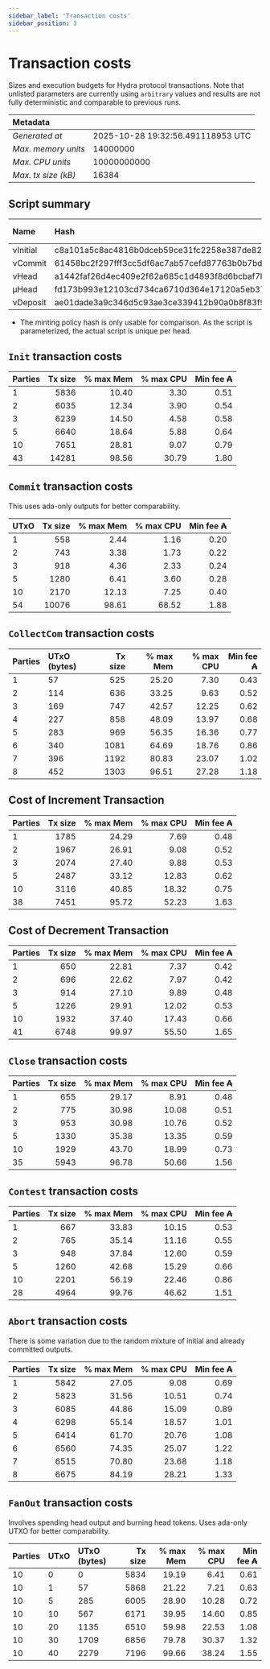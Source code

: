 ```yaml
--- 
sidebar_label: 'Transaction costs' 
sidebar_position: 3 
--- 
```


# Transaction costs 

Sizes and execution budgets for Hydra protocol transactions. Note that unlisted parameters are currently using `arbitrary` values and results are not fully deterministic and comparable to previous runs.

| Metadata | |
| :--- | :--- |
| _Generated at_ | 2025-10-28 19:32:56.491118953 UTC |
| _Max. memory units_ | 14000000 |
| _Max. CPU units_ | 10000000000 |
| _Max. tx size (kB)_ | 16384 |

## Script summary

| Name   | Hash | Size (Bytes) 
| :----- | :--- | -----------: 
| νInitial | c8a101a5c8ac4816b0dceb59ce31fc2258e387de828f02961d2f2045 | 2652 | 
| νCommit | 61458bc2f297fff3cc5df6ac7ab57cefd87763b0b7bd722146a1035c | 685 | 
| νHead | a1442faf26d4ec409e2f62a685c1d4893f8d6bcbaf7bcb59d6fa1340 | 14599 | 
| μHead | fd173b993e12103cd734ca6710d364e17120a5eb37a224c64ab2b188* | 5284 | 
| νDeposit | ae01dade3a9c346d5c93ae3ce339412b90a0b8f83f94ec6baa24e30c | 1102 | 

* The minting policy hash is only usable for comparison. As the script is parameterized, the actual script is unique per head.

## `Init` transaction costs

| Parties | Tx size | % max Mem | % max CPU | Min fee ₳ |
| :------ | ------: | --------: | --------: | --------: |
| 1| 5836 | 10.40 | 3.30 | 0.51 |
| 2| 6035 | 12.34 | 3.90 | 0.54 |
| 3| 6239 | 14.50 | 4.58 | 0.58 |
| 5| 6640 | 18.64 | 5.88 | 0.64 |
| 10| 7651 | 28.81 | 9.07 | 0.79 |
| 43| 14281 | 98.56 | 30.79 | 1.80 |


## `Commit` transaction costs
 This uses ada-only outputs for better comparability.

| UTxO | Tx size | % max Mem | % max CPU | Min fee ₳ |
| :--- | ------: | --------: | --------: | --------: |
| 1| 558 | 2.44 | 1.16 | 0.20 |
| 2| 743 | 3.38 | 1.73 | 0.22 |
| 3| 918 | 4.36 | 2.33 | 0.24 |
| 5| 1280 | 6.41 | 3.60 | 0.28 |
| 10| 2170 | 12.13 | 7.25 | 0.40 |
| 54| 10076 | 98.61 | 68.52 | 1.88 |


## `CollectCom` transaction costs

| Parties | UTxO (bytes) |Tx size | % max Mem | % max CPU | Min fee ₳ |
| :------ | :----------- |------: | --------: | --------: | --------: |
| 1 | 57 | 525 | 25.20 | 7.30 | 0.43 |
| 2 | 114 | 636 | 33.25 | 9.63 | 0.52 |
| 3 | 169 | 747 | 42.57 | 12.25 | 0.62 |
| 4 | 227 | 858 | 48.09 | 13.97 | 0.68 |
| 5 | 283 | 969 | 56.35 | 16.36 | 0.77 |
| 6 | 340 | 1081 | 64.69 | 18.76 | 0.86 |
| 7 | 396 | 1192 | 80.83 | 23.07 | 1.02 |
| 8 | 452 | 1303 | 96.51 | 27.28 | 1.18 |


## Cost of Increment Transaction

| Parties | Tx size | % max Mem | % max CPU | Min fee ₳ |
| :------ | ------: | --------: | --------: | --------: |
| 1| 1785 | 24.29 | 7.69 | 0.48 |
| 2| 1967 | 26.91 | 9.08 | 0.52 |
| 3| 2074 | 27.40 | 9.88 | 0.53 |
| 5| 2487 | 33.12 | 12.83 | 0.62 |
| 10| 3116 | 40.85 | 18.32 | 0.75 |
| 38| 7451 | 95.72 | 52.23 | 1.63 |


## Cost of Decrement Transaction

| Parties | Tx size | % max Mem | % max CPU | Min fee ₳ |
| :------ | ------: | --------: | --------: | --------: |
| 1| 650 | 22.81 | 7.37 | 0.42 |
| 2| 696 | 22.62 | 7.97 | 0.42 |
| 3| 914 | 27.10 | 9.89 | 0.48 |
| 5| 1226 | 29.91 | 12.02 | 0.53 |
| 10| 1932 | 37.40 | 17.43 | 0.66 |
| 41| 6748 | 99.97 | 55.50 | 1.65 |


## `Close` transaction costs

| Parties | Tx size | % max Mem | % max CPU | Min fee ₳ |
| :------ | ------: | --------: | --------: | --------: |
| 1| 655 | 29.17 | 8.91 | 0.48 |
| 2| 775 | 30.98 | 10.08 | 0.51 |
| 3| 953 | 30.98 | 10.76 | 0.52 |
| 5| 1330 | 35.38 | 13.35 | 0.59 |
| 10| 1929 | 43.70 | 18.99 | 0.73 |
| 35| 5943 | 96.78 | 50.66 | 1.56 |


## `Contest` transaction costs

| Parties | Tx size | % max Mem | % max CPU | Min fee ₳ |
| :------ | ------: | --------: | --------: | --------: |
| 1| 667 | 33.83 | 10.15 | 0.53 |
| 2| 765 | 35.14 | 11.16 | 0.55 |
| 3| 948 | 37.84 | 12.60 | 0.59 |
| 5| 1260 | 42.68 | 15.29 | 0.66 |
| 10| 2201 | 56.19 | 22.46 | 0.86 |
| 28| 4964 | 99.76 | 46.62 | 1.51 |


## `Abort` transaction costs
There is some variation due to the random mixture of initial and already committed outputs.

| Parties | Tx size | % max Mem | % max CPU | Min fee ₳ |
| :------ | ------: | --------: | --------: | --------: |
| 1| 5842 | 27.05 | 9.08 | 0.69 |
| 2| 5823 | 31.56 | 10.51 | 0.74 |
| 3| 6085 | 44.86 | 15.09 | 0.89 |
| 4| 6298 | 55.14 | 18.57 | 1.01 |
| 5| 6414 | 61.70 | 20.76 | 1.08 |
| 6| 6560 | 74.35 | 25.07 | 1.22 |
| 7| 6515 | 70.80 | 23.68 | 1.18 |
| 8| 6675 | 84.19 | 28.21 | 1.33 |


## `FanOut` transaction costs
Involves spending head output and burning head tokens. Uses ada-only UTXO for better comparability.

| Parties | UTxO  | UTxO (bytes) | Tx size | % max Mem | % max CPU | Min fee ₳ |
| :------ | :---- | :----------- | ------: | --------: | --------: | --------: |
| 10 | 0 | 0 | 5834 | 19.19 | 6.41 | 0.61 |
| 10 | 1 | 57 | 5868 | 21.22 | 7.21 | 0.63 |
| 10 | 5 | 285 | 6005 | 28.90 | 10.28 | 0.72 |
| 10 | 10 | 567 | 6171 | 39.95 | 14.60 | 0.85 |
| 10 | 20 | 1135 | 6510 | 59.98 | 22.53 | 1.08 |
| 10 | 30 | 1709 | 6856 | 79.78 | 30.37 | 1.32 |
| 10 | 40 | 2279 | 7196 | 99.66 | 38.24 | 1.55 |

